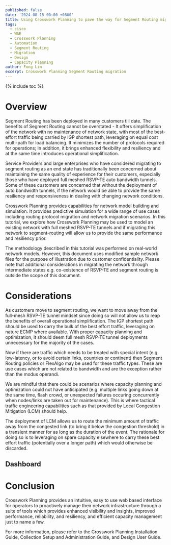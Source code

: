 ```yaml
---
published: false
date: '2024-08-15 00:00 +0800'
title: Using Crosswork Planning to pave the way for Segment Routing migration
tags:
  - cisco
  - WAE
  - Crosswork Planning
  - Automation
  - Segment Routing
  - Migration
  - Design
  - Capacity Planning
author: Fung Lim
excerpt: Crosswork Planning Segment Routing migration
---
```

{% include toc %}

# Overview


Segment Routing has been deployed in many customers till date. The benefits of Segment Routing cannot be overstated - It offers simplification of the network with no maintenance of network state, with most of the best-effort traffic being carried by IGP shortest path, leveraging on equal cost multi-path for load balancing. It minimizes the number of protocols required for operations; In addition, it brings enhanced flexibility and resiliency and at the same time introduces operational simplification.

Service Providers and large enterprises who have considered migrating to segment routing as an end state has traditionally been concerned about maintaining the same quality of experience for their customers, especially those who have deployed full meshed RSVP-TE auto bandwidth tunnels. Some of these customers are concerned that without the deployment of auto bandwidth tunnels, if the network would be able to provide the same resiliency and responsiveness in dealing with changing network conditions. 

Crosswork Planning provides capabilities for network model building and simulation. It provides predictive simulation for a wide range of use cases including routing protocol migration and network migration scenarios. In this tutorial, we explore how Crosswork Planning may be used to model an existing network with full meshed RSVP-TE tunnels and if migrating this network to segment-routing will allow us to provide the same performance and resiliency prior.

The methodology described in this tutorial was performed on real-world network models. However, this document uses modified sample network files for the purpose of illustration due to customer confidentiality. Please note that additional considerations in migrating the network through intermediate states e.g. co-existence of RSVP-TE and segment routing is outside the scope of this document.


# Considerations

As customers move to segment routing, we want to move away from the full-mesh RSVP-TE tunnel mindset since doing so will not allow us to reap the benefits of overall operational simplification. The IGP shortest path should be used to carry the bulk of the best effort traffic, leveraging on nature ECMP where available. With proper capacity planning and optimization, it should deem full mesh RSVP-TE tunnel deployments unnecessary for the majority of the cases.

Now if there are traffic which needs to be treated with special intent (e.g. low-latency, or to avoid certain links, countries or continent) then Segment Routing policies or FlexAlgo may be used for these traffic types. These are use cases which are not related to bandwidth and are the exception rather than the modus operandi. 

We are mindful that there could be scenarios where capacity planning and optimization could not have anticipated (e.g. multiple links going down at the same time, flash crowd, or unexpected failures occuring concurrently when nodes/links are taken out for maintenance). This is where tactical traffic engineering capabilities such as that provided by Local Congestion Mitigation (LCM) should help. 

The deployment of LCM allows us to route the minimum amount of traffic away from the congested link (to bring it below the congestion threshold) in a transient manner for as long as the duration of the event. The rationale for doing so is to leveraging on spare capacity elsewhere to carry these best effort traffic (potentially over a longer path) which would otherwise be discarded.








## Dashboard ##


# Conclusion

Crosswork Planning provides an intuitive, easy to use web based interface for operators to proactively manage their network infrastructure through a suite of tools which provides enhanced visibility and insights, improved performance, reliability, and resiliency, and efficient capacity management just to name a few.

For more information, please refer to the Crosswork Planning Installation Guide, Collection Setup and Administration Guide, and Design User Guide.
